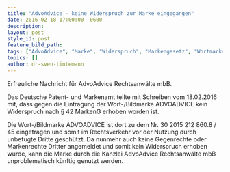 ```yaml
---
title: "AdvoAdvice - keine Widerspruch zur Marke eingegangen"
date: 2016-02-18 17:00:00 -0600
description:
layout: post
style_id: post
feature_bild_path:
tags: ["AdvoAdvice", "Marke", "Widerspruch", "Markengesetz", "Wortmarke", "Bildmarke", "Patentamt", "Markenamt"]
topics: []
author: dr-sven-tintemann
---
```


Erfreuliche Nachricht für AdvoAdvice Rechtsanwälte mbB.

Das Deutsche Patent- und Markenamt teilte mit Schreiben vom 18.02.2016 mit, dass gegen die Eintragung der Wort-/Bildmarke ADVOADVICE kein Widerspruch nach § 42 MarkenG erhoben worden ist.

Die Wort-/Bildmarke ADVOADVICE ist dort zu dem Nr. 30 2015 212 860.8 / 45 eingetragen und somit im Rechtsverkehr vor der Nutzung durch unbefugte Dritte geschützt. Da nunmehr auch keine Gegenrechte oder Markenrechte Dritter angemeldet und somit kein Widerspruch erhoben wurde, kann die Marke durch die Kanzlei AdvoAdvice Rechtsanwälte mbB unproblematisch künftig genutzt werden.

